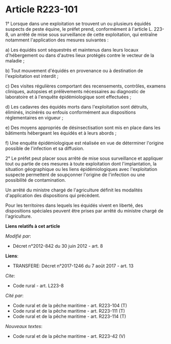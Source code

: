 # Article R223-101

1° Lorsque dans une exploitation se trouvent un ou plusieurs équidés suspects de peste équine, le préfet prend, conformément
à l'article L. 223-8, un arrêté de mise sous surveillance de cette exploitation, qui entraîne notamment l'application des
mesures suivantes : 

a) Les équidés sont séquestrés et maintenus dans leurs locaux d'hébergement ou dans d'autres lieux protégés contre le vecteur
de la maladie ; 

b) Tout mouvement d'équidés en provenance ou à destination de l'exploitation est interdit ; 

c) Des visites régulières comportant des recensements, contrôles, examens cliniques, autopsies et prélèvements nécessaires au
diagnostic de laboratoire et à l'enquête épidémiologique sont effectuées ; 

d) Les cadavres des équidés morts dans l'exploitation sont détruits, éliminés, incinérés ou enfouis conformément aux
dispositions réglementaires en vigueur ; 

e) Des moyens appropriés de désinsectisation sont mis en place dans les bâtiments hébergeant les équidés et à leurs abords ; 

f) Une enquête épidémiologique est réalisée en vue de déterminer l'origine possible de l'infection et sa diffusion. 

2° Le préfet peut placer sous arrêté de mise sous surveillance et appliquer tout ou partie de ces mesures à toute
exploitation dont l'implantation, la situation géographique ou les liens épidémiologiques avec l'exploitation suspecte
permettent de soupçonner l'origine de l'infection ou une possibilité de contamination. 

Un arrêté du ministre chargé de l'agriculture définit les modalités d'application des dispositions qui précèdent. 

Pour les territoires dans lequels les équidés vivent en liberté, des dispositions spéciales peuvent être prises par arrêté du
ministre chargé de l'agriculture.

**Liens relatifs à cet article**

_Modifié par_:

  - Décret n°2012-842 du 30 juin 2012 - art. 8

**Liens**:

  - TRANSFERE: Décret n°2017-1246 du 7 août 2017 - art. 13

_Cite_:

  - Code rural - art. L223-8

_Cité par_:

  - Code rural et de la pêche maritime - art. R223-104 (T)
  - Code rural et de la pêche maritime - art. R223-111 (T)
  - Code rural et de la pêche maritime - art. R223-114 (T)

_Nouveaux textes_:

  - Code rural et de la pêche maritime - art. R223-42 (V)
